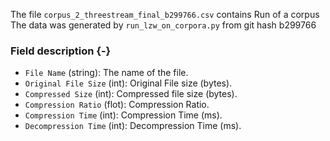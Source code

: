 The file `corpus_2_threestream_final_b299766.csv` contains Run of a corpus
The data was generated by `run_lzw_on_corpora.py` from git hash b299766


### Field description {-}

  * `File Name` (string): The name of the file.
  * `Original File Size` (int): Original File size (bytes).
  * `Compressed Size` (int): Compressed file size (bytes).
  * `Compression Ratio` (flot): Compression Ratio.
  * `Compression Time` (int): Compression Time (ms).
  * `Decompression Time` (int): Decompression Time (ms).
